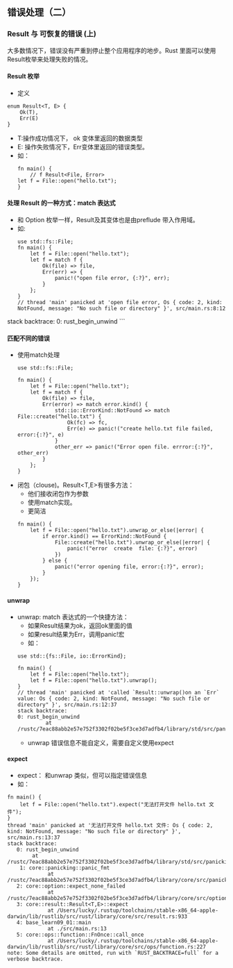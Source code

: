 ## 错误处理（二）

### Result 与 可恢复的错误 (上)

大多数情况下，错误没有严重到停止整个应用程序的地步。Rust 里面可以使用Result枚举来处理失败的情况。

#### Result 枚举

* 定义
```
enum Result<T, E> {
    Ok(T),
    Err(E)
}
```
* T:操作成功情况下， ok 变体里返回的数据类型
* E: 操作失败情况下，Err变体里返回的错误类型。
* 如：
    ```
    fn main() {
        // f Result<File, Error>
    let f = File::open("hello.txt");
    }
    ```

#### 处理 Result 的一种方式：match 表达式

* 和 Option 枚举一样，Result及其变体也是由preflude 带入作用域。
* 如:
    ```
    use std::fs::File;
    fn main() {
        let f = File::open("hello.txt");
        let f = match f {
            Ok(file) => file,
            Err(err) => {
                panic!("open file error, {:?}", err);
            }
        };
    }
    // thread 'main' panicked at 'open file error, Os { code: 2, kind: NotFound, message: "No such file or directory" }', src/main.rs:8:12
stack backtrace:
   0: rust_begin_unwind
    ```

#### 匹配不同的错误

* 使用match处理
    ```
    use std::fs::File;

    fn main() {
        let f = File::open("hello.txt");
        let f = match f {
            Ok(file) => file,
            Err(error) => match error.kind() {
                std::io::ErrorKind::NotFound => match File::create("hello.txt") {
                    Ok(fc) => fc,
                    Err(e) => panic!("create hello.txt file failed, error:{:?}", e)
                }
                other_err => panic!("Error open file. errror:{:?}", other_err)
            }
        };
    }
    ```
* 闭包（clouse)。Result<T,E>有很多方法：
    * 他们接收闭包作为参数
    * 使用match实现。
    * 更简洁
    ```
    fn main() {
        let f = File::open("hello.txt").unwrap_or_else(|error| {
            if error.kind() == ErrorKind::NotFound {
                File::create("hello.txt").unwrap_or_else(|error| {
                    panic!("error  create  file: {:?}", error)
                })
            } else {
                panic!("error opening file, error:{:?}", error);
            }
        });
    }
    ```

#### unwrap

* unwrap: match 表达式的一个快捷方法：
    * 如果Result结果为ok，返回ok里面的值
    * 如果result结果为Err，调用panic!宏
    * 如：
    ```
    use std::{fs::File, io::ErrorKind};

    fn main() {
        let f = File::open("hello.txt");
        let f = File::open("hello.txt").unwrap();
    }
    // thread 'main' panicked at 'called `Result::unwrap()on an `Err` value: Os { code: 2, kind: NotFound, message: "No such file or directory" }', src/main.rs:12:37 
    stack backtrace:
   0: rust_begin_unwind
             at /rustc/7eac88abb2e57e752f3302f02be5f3ce3d7adfb4/library/std/src/panicking.rs:483
    ```
    * unwrap 错误信息不能自定义，需要自定义使用expect

#### expect
* expect： 和unwrap 类似，但可以指定错误信息
* 如：

```
fn main() {
    let f = File::open("hello.txt").expect("无法打开文件 hello.txt 文件");
}
thread 'main' panicked at '无法打开文件 hello.txt 文件: Os { code: 2, kind: NotFound, message: "No such file or directory" }', src/main.rs:13:37
stack backtrace:
   0: rust_begin_unwind
        at /rustc/7eac88abb2e57e752f3302f02be5f3ce3d7adfb4/library/std/src/panicking.rs:483
    1: core::panicking::panic_fmt
             at /rustc/7eac88abb2e57e752f3302f02be5f3ce3d7adfb4/library/core/src/panicking.rs:85
   2: core::option::expect_none_failed
             at /rustc/7eac88abb2e57e752f3302f02be5f3ce3d7adfb4/library/core/src/option.rs:1234
   3: core::result::Result<T,E>::expect
             at /Users/lucky/.rustup/toolchains/stable-x86_64-apple-darwin/lib/rustlib/src/rust/library/core/src/result.rs:933
   4: base_learn09_01::main
             at ./src/main.rs:13
   5: core::ops::function::FnOnce::call_once
             at /Users/lucky/.rustup/toolchains/stable-x86_64-apple-darwin/lib/rustlib/src/rust/library/core/src/ops/function.rs:227
note: Some details are omitted, run with `RUST_BACKTRACE=full` for a verbose backtrace.
```